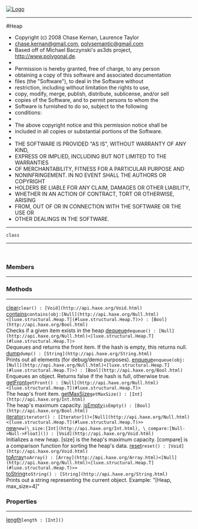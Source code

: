 
[![Logo](../../../images/logo.png)](../../../api/index.html)

---



#Heap

* Copyright (c) 2008 Chase Kernan, Laurence Taylor
* chase.kernan@gmail.com, polysemantic@gmail.com
* Based off of Michael Baczynski's as3ds project, http://www.polygonal.de.
*
* Permission is hereby granted, free of charge, to any person
* obtaining a copy of this software and associated documentation
* files (the "Software"), to deal in the Software without
* restriction, including without limitation the rights to use,
* copy, modify, merge, publish, distribute, sublicense, and/or sell
* copies of the Software, and to permit persons to whom the
* Software is furnished to do so, subject to the following
* conditions:
* 
* The above copyright notice and this permission notice shall be
* included in all copies or substantial portions of the Software.
* 
* THE SOFTWARE IS PROVIDED "AS IS", WITHOUT WARRANTY OF ANY KIND,
* EXPRESS OR IMPLIED, INCLUDING BUT NOT LIMITED TO THE WARRANTIES
* OF MERCHANTABILITY, FITNESS FOR A PARTICULAR PURPOSE AND
* NONINFRINGEMENT. IN NO EVENT SHALL THE AUTHORS OR COPYRIGHT
* HOLDERS BE LIABLE FOR ANY CLAIM, DAMAGES OR OTHER LIABILITY,
* WHETHER IN AN ACTION OF CONTRACT, TORT OR OTHERWISE, ARISING
* FROM, OUT OF OR IN CONNECTION WITH THE SOFTWARE OR THE USE OR
* OTHER DEALINGS IN THE SOFTWARE.

---

`class`
<span class="meta">

</span>


---

&nbsp;
&nbsp;

<h3>Members</h3> <hr/>

<h3>Methods</h3> <hr/><span class="method apipage">
            <a name="clear"><a class="lift" href="#clear">clear</a></a><code class="signature apipage">clear() : [Void](http://api.haxe.org/Void.html)</code><br/><span class="small_desc_flat"></span>
        </span>
    <span class="method apipage">
            <a name="contains"><a class="lift" href="#contains">contains</a></a><code class="signature apipage">contains(obj:<span>[Null](http://api.haxe.org/Null.html)&lt;[luxe.structural.Heap.T](#luxe.structural.Heap.T)&gt;</span>) : [Bool](http://api.haxe.org/Bool.html)</code><br/><span class="small_desc_flat">Checks if a given item exists in the heap</span>
        </span>
    <span class="method apipage">
            <a name="dequeue"><a class="lift" href="#dequeue">dequeue</a></a><code class="signature apipage">dequeue() : [Null](http://api.haxe.org/Null.html)&lt;[luxe.structural.Heap.T](#luxe.structural.Heap.T)&gt;</code><br/><span class="small_desc_flat">Dequeues and returns the front item. If the hash is empty, this returns
        null.</span>
        </span>
    <span class="method apipage">
            <a name="dump"><a class="lift" href="#dump">dump</a></a><code class="signature apipage">dump() : [String](http://api.haxe.org/String.html)</code><br/><span class="small_desc_flat">Prints out all elements (for debug/demo purposes).</span>
        </span>
    <span class="method apipage">
            <a name="enqueue"><a class="lift" href="#enqueue">enqueue</a></a><code class="signature apipage">enqueue(obj:<span>[Null](http://api.haxe.org/Null.html)&lt;[luxe.structural.Heap.T](#luxe.structural.Heap.T)&gt;</span>) : [Bool](http://api.haxe.org/Bool.html)</code><br/><span class="small_desc_flat">Enqueues an object. Returns false if the hash is full, otherwise true.</span>
        </span>
    <span class="method apipage">
            <a name="getFront"><a class="lift" href="#getFront">getFront</a></a><code class="signature apipage">getFront() : [Null](http://api.haxe.org/Null.html)&lt;[luxe.structural.Heap.T](#luxe.structural.Heap.T)&gt;</code><br/><span class="small_desc_flat">The heap's front item.</span>
        </span>
    <span class="method apipage">
            <a name="getMaxSize"><a class="lift" href="#getMaxSize">getMaxSize</a></a><code class="signature apipage">getMaxSize() : [Int](http://api.haxe.org/Int.html)</code><br/><span class="small_desc_flat">The heap's maximum capacity.</span>
        </span>
    <span class="method apipage">
            <a name="isEmpty"><a class="lift" href="#isEmpty">isEmpty</a></a><code class="signature apipage">isEmpty() : [Bool](http://api.haxe.org/Bool.html)</code><br/><span class="small_desc_flat"></span>
        </span>
    <span class="method apipage">
            <a name="iterator"><a class="lift" href="#iterator">iterator</a></a><code class="signature apipage">iterator() : [Iterator]()&lt;[Null](http://api.haxe.org/Null.html)&lt;[luxe.structural.Heap.T](#luxe.structural.Heap.T)&gt;&gt;</code><br/><span class="small_desc_flat"></span>
        </span>
    <span class="method apipage">
            <a name="new"><a class="lift" href="#new">new</a></a><code class="signature apipage">new(\_size:<span>[Int](http://api.haxe.org/Int.html)</span>, \_compare:<span>[Null-&gt;Null-&gt;Float]()</span>) : [Void](http://api.haxe.org/Void.html)</code><br/><span class="small_desc_flat">Initializes a new heap. 
        [size] is the heap's maximum capacity.
        [compare] is a comparison function for sorting the heap's data.</span>
        </span>
    <span class="method apipage">
            <a name="reset"><a class="lift" href="#reset">reset</a></a><code class="signature apipage">reset() : [Void](http://api.haxe.org/Void.html)</code><br/><span class="small_desc_flat"></span>
        </span>
    <span class="method apipage">
            <a name="toArray"><a class="lift" href="#toArray">toArray</a></a><code class="signature apipage">toArray() : [Array](http://api.haxe.org/Array.html)&lt;[Null](http://api.haxe.org/Null.html)&lt;[luxe.structural.Heap.T](#luxe.structural.Heap.T)&gt;&gt;</code><br/><span class="small_desc_flat"></span>
        </span>
    <span class="method apipage">
            <a name="toString"><a class="lift" href="#toString">toString</a></a><code class="signature apipage">toString() : [String](http://api.haxe.org/String.html)</code><br/><span class="small_desc_flat">Prints out a string representing the current object.
        Example: "[Heap, max_size=4]"</span>
        </span>
    

<h3>Properties</h3> <hr/><span class="property apipage">
            <a name="length"><a class="lift" href="#length">length</a></a><code class="signature apipage">length : [Int]()</code><br/><span class="small_desc_flat"></span>
        </span>

&nbsp;
&nbsp;
&nbsp;